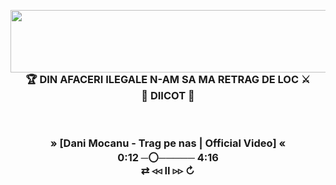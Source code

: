 <p align="center">
  <img align="left" width="1024" height="100" src="https://img.shields.io/badge/torchbyte.ro-_best_hosting_services-orange">
</p>
<br>
<h3 align="center">
  🏆 DIN AFACERI ILEGALE N-AM SA MA RETRAG DE LOC ⚔️<br>
                    🔞 DIICOT 🚫
</h3>
<br>
<h3 align="center">
      » [Dani Mocanu - Trag pe nas | Official Video] «<br>
 0:12 ─〇───── 4:16<br>
     ⇄   ◃◃   ⅠⅠ   ▹▹   ↻
</h3>
